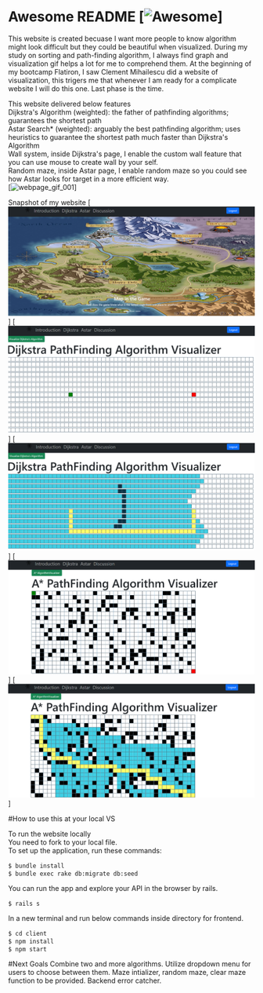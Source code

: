 # Awesome README [![Awesome](https://cdn.jsdelivr.net/gh/sindresorhus/awesome@d7305f38d29fed78fa85652e3a63e154dd8e8829/media/badge.svg)]
This website is created becuase I want more people to know algorithm might look difficult but they could be beautiful when visualized. During my study on sorting and path-finding algorithm, I always find graph and visualization gif helps a lot for me to comprehend them. At the beginning of my bootcamp Flatiron, I saw Clement Mihailescu did a website of visualization, this trigers me that whenever I am ready for a complicate website I will do this one. Last phase is the time.

This website delivered below features <br />
Dijkstra's Algorithm (weighted): the father of pathfinding algorithms; guarantees the shortest path <br />
Astar Search* (weighted): arguably the best pathfinding algorithm; uses heuristics to guarantee the shortest path much faster than Dijkstra's Algorithm <br />
Wall system, inside Dijkstra's page, I enable the custom wall feature that you can use mouse to create wall by your self. <br />
Random maze, inside Astar page, I enable random maze so you could see how Astar looks for target in a more efficient way. <br />
[![webpage_gif_001](pictures/Phase%205%20project%20demo%20Path-finding%20Algorithm%20Visualizer%20Shorter%20Version-%2011%20August%202022.gif)]

Snapshot of my website
[![webpage_pic_001](pictures/Pathfinding%20Algorithm%20Website%20220811-001.png)]
[![webpage_pic_003](pictures/Pathfinding%20Algorithm%20Website%20220811-003.png)]
[![webpage_pic_004](pictures/Pathfinding%20Algorithm%20Website%20220811-004.png)]
[![webpage_pic_005](pictures/Pathfinding%20Algorithm%20Website%20220811-005.png)]
[![webpage_pic_006](pictures/Pathfinding%20Algorithm%20Website%20220811-006.png)]

#How to use this at your local VS

To run the website locally  <br />
You need to fork to your local file. <br />
To set up the application, run these commands:

```console
$ bundle install
$ bundle exec rake db:migrate db:seed
```

You can run the app and explore your API in the browser by rails.

```console
$ rails s
```
In a new terminal and run below commands inside directory for frontend. <br />
```console
$ cd client
$ npm install
$ npm start
```


#Next Goals
Combine two and more algorithms. Utilize dropdown menu for users to choose between them.
Maze intializer, random maze, clear maze function to be provided.
Backend error catcher.
